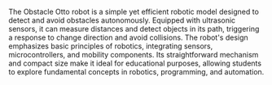 The Obstacle Otto robot is a simple yet efficient robotic model designed to detect and avoid obstacles autonomously. Equipped with ultrasonic sensors, it can measure distances and detect objects in its path, triggering a response to change direction and avoid collisions. The robot's design emphasizes basic principles of robotics, integrating sensors, microcontrollers, and mobility components. Its straightforward mechanism and compact size make it ideal for educational purposes, allowing students to explore fundamental concepts in robotics, programming, and automation.
